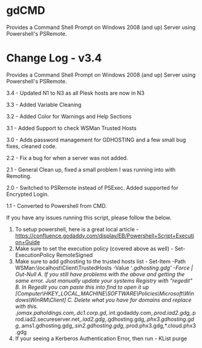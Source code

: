 # gdCMD
Provides a Command Shell Prompt on Windows 2008 (and up) Server using Powershell's PSRemote.

Change Log - v3.4
=====

Provides a Command Shell Prompt on Windows 2008 (and up) Server using Powershell's PSRemote.

  3.4 - Updated N1 to N3 as all Plesk hosts are now in N3

  3.3 - Added Variable Cleaning

  3.2 - Added Color for Warnings and Help Sections

  3.1 - Added Support to check WSMan Trusted Hosts
  
  3.0 - Adds password management for GDHOSTING and a few small bug fixes, cleaned code.
  
  2.2 - Fix a bug for when a server was not added.
  
  2.1 - General Clean up, fixed a small problem I was running into with Remoting.
  
  2.0 - Switched to PSRemote instead of PSExec. Added supported for Encrypted Login.
  
  1.1 - Converted to Powershell from CMD.


If you have any issues running this script, please follow the below.

1. To setup powershell, here is a great local article - https://confluence.godaddy.com/display/EB/Powershell+Script+Execution+Guide
2. Make sure to set the execution policy (covered above as well) - Set-ExecutionPolicy RemoteSigned
3. Make sure to add gdhosting to the trusted hosts list - Set-Item -Path WSMan:\localhost\Client\TrustedHosts -Value '*.gdhosting.gdg' -Force | Out-Null
    A. If you still have problems with the above and getting the same error. Just manually update your systems Registry with "regedit"
    B. In Regedit you can paste this into find to open it up
        [Computer\HKEY_LOCAL_MACHINE\SOFTWARE\Policies\Microsoft\Windows\WinRM\Client]
    C. Delete what you have for domains and replace with this.
        *.jomax.paholdings.com,*.dc1.corp.gd,*.int.godaddy.com,*.prod.iad2.gdg,*.prod.iad2.secureserver.net,*.iad2.gdg,*.gdhosting.gdg,*.phx3.gdhosting.gdg,*.ams1.gdhosting.gdg,*.sin2.gdhosting.gdg,*.prod.phx3.gdg,*.cloud.phx3.gdg
5. If your seeing a Kerberos Authentication Error, then run - KList purge
